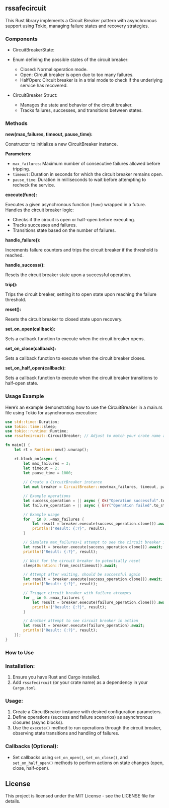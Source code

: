 ## rssafecircuit
This Rust library implements a Circuit Breaker pattern with asynchronous support using Tokio, managing failure states and recovery strategies.

### Components
- CircuitBreakerState:

- Enum defining the possible states of the circuit breaker:
  
  - Closed: Normal operation mode.
  - Open: Circuit breaker is open due to too many failures.
  - HalfOpen: Circuit breaker is in a trial mode to check if the underlying service has recovered.
- CircuitBreaker Struct:

  - Manages the state and behavior of the circuit breaker.
  - Tracks failures, successes, and transitions between states.

### Methods

**new(max_failures, timeout, pause_time):**

Constructor to initialize a new CircuitBreaker instance.

**Parameters:**
- `max_failures`: Maximum number of consecutive failures allowed before tripping.
- `timeout`: Duration in seconds for which the circuit breaker remains open.
- `pause_time`: Duration in milliseconds to wait before attempting to recheck the service.

**execute(func):**

Executes a given asynchronous function (`func`) wrapped in a future.
Handles the circuit breaker logic:
- Checks if the circuit is open or half-open before executing.
- Tracks successes and failures.
- Transitions state based on the number of failures.

**handle_failure():**

Increments failure counters and trips the circuit breaker if the threshold is reached.

**handle_success():**

Resets the circuit breaker state upon a successful operation.

**trip():**

Trips the circuit breaker, setting it to open state upon reaching the failure threshold.

**reset():**

Resets the circuit breaker to closed state upon recovery.

**set_on_open(callback):**

Sets a callback function to execute when the circuit breaker opens.

**set_on_close(callback):**

Sets a callback function to execute when the circuit breaker closes.

**set_on_half_open(callback):**

Sets a callback function to execute when the circuit breaker transitions to half-open state.

### Usage Example
Here’s an example demonstrating how to use the CircuitBreaker in a main.rs file using Tokio for asynchronous execution:
```rust
use std::time::Duration;
use tokio::time::sleep;
use tokio::runtime::Runtime;
use rssafecircuit::CircuitBreaker; // Adjust to match your crate name and structure

fn main() {
    let rt = Runtime::new().unwrap();

    rt.block_on(async {
        let max_failures = 3;
        let timeout = 2;
        let pause_time = 1000;
        
        // Create a CircuitBreaker instance
        let mut breaker = CircuitBreaker::new(max_failures, timeout, pause_time);

        // Example operations
        let success_operation = || async { Ok("Operation successful".to_string()) };
        let failure_operation = || async { Err("Operation failed".to_string()) };

        // Example usage
        for _ in 0..=max_failures {
            let result = breaker.execute(success_operation.clone()).await;
            println!("Result: {:?}", result);
        }

        // Simulate max_failures+1 attempt to see the circuit breaker in action
        let result = breaker.execute(success_operation.clone()).await;
        println!("Result: {:?}", result);

        // Wait for the circuit breaker to potentially reset
        sleep(Duration::from_secs(timeout)).await;

        // Attempt after waiting, should be successful again
        let result = breaker.execute(success_operation.clone()).await;
        println!("Result: {:?}", result);

        // Trigger circuit breaker with failure attempts
        for _ in 0..=max_failures {
            let result = breaker.execute(failure_operation.clone()).await;
            println!("Result: {:?}", result);
        }

        // Another attempt to see circuit breaker in action
        let result = breaker.execute(failure_operation).await;
        println!("Result: {:?}", result);
    });
}

```

### How to Use

### Installation:

1. Ensure you have Rust and Cargo installed.
2. Add `rssafecircuit` (or your crate name) as a dependency in your `Cargo.toml`.

### Usage:

1. Create a CircuitBreaker instance with desired configuration parameters.
2. Define operations (success and failure scenarios) as asynchronous closures (async blocks).
3. Use the `execute()` method to run operations through the circuit breaker, observing state transitions and handling of failures.

### Callbacks (Optional):

- Set callbacks using `set_on_open()`, `set_on_close()`, and `set_on_half_open()` methods to perform actions on state changes (open, close, half-open).

## License
This project is licensed under the MIT License - see the LICENSE file for details.
